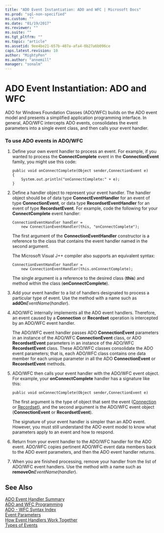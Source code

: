 ```yaml
---
title: "ADO Event Instantiation: ADO and WFC | Microsoft Docs"
ms.prod: "sql-non-specified"
ms.custom: ""
ms.date: "01/19/2017"
ms.reviewer: ""
ms.suite: ""
ms.tgt_pltfrm: ""
ms.topic: "article"
ms.assetid: 9ee4be21-657b-407a-afa4-0b27a6b096ce
caps.latest.revision: 10
author: "MightyPen"
ms.author: "annemill"
manager: "sonalm"
---
```

# ADO Event Instantiation: ADO and WFC
ADO for Windows Foundation Classes (ADO/WFC) builds on the ADO event model and presents a simplified application programming interface. In general, ADO/WFC intercepts ADO events, consolidates the event parameters into a single event class, and then calls your event handler.  
  
### To use ADO events in ADO/WFC  
  
1.  Define your own event handler to process an event. For example, if you wanted to process the **ConnectComplete** event in the **ConnectionEvent** family, you might use this code:  
  
    ```  
    public void onConnectComplete(Object sender,ConnectionEvent e)  
    {  
        System.out.println("onConnectComplete:" + e);  
    }  
    ```  
  
2.  Define a handler object to represent your event handler. The handler object should be of data type **ConnectEventHandler** for an event of type **ConnectionEvent**, or data type **RecordsetEventHandler** for an event of type **RecordsetEvent**. For example, code the following for your **ConnectComplete** event handler:  
  
    ```  
    ConnectionEventHandler handler =   
        new ConnectionEventHandler(this, "onConnectComplete");  
    ```  
  
     The first argument of the **ConnectionEventHandler** constructor is a reference to the class that contains the event handler named in the second argument.  
  
     The Microsoft Visual J++ compiler also supports an equivalent syntax:  
  
    ```  
    ConnectionEventHandler handler =   
        new ConnectionEventHandler(this.onConnectComplete);  
    ```  
  
     The single argument is a reference to the desired class (**this**) and method within the class (**onConnectComplete**).  
  
3.  Add your event handler to a list of handlers designated to process a particular type of event. Use the method with a name such as **addOn***EventName*(*handler*).  
  
4.  ADO/WFC internally implements all the ADO event handlers. Therefore, an event caused by a **Connection** or **Recordset** operation is intercepted by an ADO/WFC event handler.  
  
     The ADO/WFC event handler passes ADO **ConnectionEvent** parameters in an instance of the ADO/WFC **ConnectionEvent** class, or ADO **RecordsetEvent** parameters in an instance of the ADO/WFC **RecordsetEvent** class. These ADO/WFC classes consolidate the ADO event parameters; that is, each ADO/WFC class contains one data member for each unique parameter in all the ADO **ConnectionEvent** or **RecordsetEvent** methods.  
  
5.  ADO/WFC then calls your event handler with the ADO/WFC event object. For example, your **onConnectComplete** handler has a signature like this:  
  
    ```  
    public void onConnectComplete(Object sender,ConnectionEvent e)  
    ```  
  
     The first argument is the type of object that sent the event ([Connection](../../../ado/reference/ado-api/connection-object-ado.md) or [Recordset](../../../ado/reference/ado-api/recordset-object-ado.md)), and the second argument is the ADO/WFC event object (**ConnectionEvent** or **RecordsetEvent**).  
  
     The signature of your event handler is simpler than an ADO event. However, you must still understand the ADO event model to know what parameters apply to an event and how to respond.  
  
6.  Return from your event handler to the ADO/WFC handler for the ADO event. ADO/WFC copies pertinent ADO/WFC event data members back to the ADO event parameters, and then the ADO event handler returns.  
  
7.  When you are finished processing, remove your handler from the list of ADO/WFC event handlers. Use the method with a name such as **removeOn***EventName*(*handler*).  
  
## See Also  
 [ADO Event Handler Summary](../../../ado/guide/data/ado-event-handler-summary.md)   
 [ADO and WFC Programming](../../../ado/guide/appendixes/ado-and-wfc-programming.md)   
 [ADO - WFC Syntax Index](../../../ado/reference/ado-api/ado-wfc-syntax-index.md)   
 [Event Parameters](../../../ado/guide/data/event-parameters.md)   
 [How Event Handlers Work Together](../../../ado/guide/data/how-event-handlers-work-together.md)   
 [Types of Events](../../../ado/guide/data/types-of-events.md)